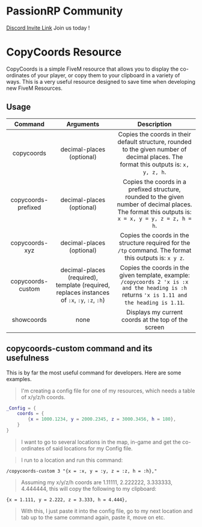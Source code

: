 # PassionRP Community
[Discord Invite Link](https://discord.gg/passionrp)  Join us today !

# CopyCoords Resource

CopyCoords is a simple FiveM resource that allows you to display the co-ordinates of your player, or copy them to your clipboard in a variety of ways. This is a very useful resource designed to save time when developing new FiveM Resources.

## Usage

| Command | Arguments | Description |
| :----------: | :-----------: | :------------: |
| copycoords | decimal-places (optional) | Copies the coords in their default structure, rounded to the given number of decimal places. The format this outputs is: `x, y, z, h`. |
| copycoords-prefixed | decimal-places (optional) | Copies the coords in a prefixed structure, rounded to the given number of decimal places. The format this outputs is: `x = x, y = y, z = z, h = h`. |
| copycoords-xyz | decimal-places (optional) | Copies the coords in the structure required for the `/tp` command. The format this outputs is: `x y z`. |
| copycoords-custom | decimal-places (required), template (required, replaces instances of `:x`, `:y`, `:z`, `:h`) | Copies the coords in the given template, example: `/copycoords 2 'x is :x and the heading is :h` returns `'x is 1.11 and the heading is 1.11`. |
| showcoords | none | Displays my current coords at the top of the screen |

## copycoords-custom command and its usefulness

This is by far the most useful command for developers. Here are some examples.

> I'm creating a config file for one of my resources, which needs a table of x/y/z/h coords.

```lua
_Config = {
    coords = {
        {x = 1000.1234, y = 2000.2345, z = 3000.3456, h = 180},
    }
}
```

> I want to go to several locations in the map, in-game and get the co-ordinates of said locations for my Config file.

> I run to a location and run this command:

```
/copycoords-custom 3 "{x = :x, y = :y, z = :z, h = :h},"
```

> Assuming my x/y/z/h coords are 1.11111, 2.222222, 3.333333, 4.444444, this will copy the following to my clipboard:
```
{x = 1.111, y = 2.222, z = 3.333, h = 4.444},
```

> With this, I just paste it into the config file, go to my next location and tab up to the same command again, paste it, move on etc.
